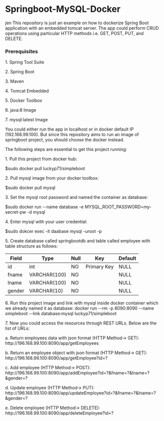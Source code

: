 # Springboot-MySQL-Docker
jen
This repository is just an example on how to dockerize Spring Boot application with an embedded tomcat server. The app could perform CRUD operations using particular HTTP methods i.e. GET, POST, PUT, and DELETE.

<h3>Prerequisites</h3>
<p>1. Spring Tool Suite </p>
<p>2. Spring Boot</p>
<p>3. Maven</p>
<p>4. Tomcat Embedded</p>
<p>5. Docker Toolbox</p>
<p>6. java:8 Image</p>
<p>7. mysql:latest Image</p>

<p>You could either run the app in localhost or in docker default IP (192.168.99.100).
But since this repository aims to run an image of springboot project, you should choose the docker instead.
</p>
<p>
The following steps are essential to get this project running:
</p>
<p>1. Pull this project from docker hub:</p>
<p>$sudo docker pull luckyp71/simpleboot</p>

<p>2. Pull mysql image from your docker toolbox:</p> 
<p>$sudo docker pull mysql</p>

<p>3. Set the mysql root password and named the container as database:</p>
<p>$sudo docker run --name database -e MYSQL_ROOT_PASSWORD=my-secret-pw -d mysql</p>

<p>4. Enter mysql with your user credential:</p>
<p>$sudo dokcer exec -it daabase mysql -uroot -p</p>

<p>5. Create database called springbootdb and table called employee with table structure as follows:</p>

<table>
  <thead>
  <tr>
  <th>Field</th>
  <th>Type</th>
  <th>Null</th>
  <th>Key</th>
  <th>Default</th>
  </tr>
  </thead>
  
  <tbody>
  <tr>
  <td>id</td>
  <td>int</td>
  <td>NO</td>
  <td>Primary Key</td>
  <td>NULL</td>
  </tr>
  <tr>
  <td>fname</td>
  <td>VARCHAR(100)</td>
  <td>NO</td>
  <td></td>
  <td>NULL</td>
  </tr>
  <tr>
  <td>lname</td>
  <td>VARCHAR(100)</td>
  <td>NO</td>
  <td></td>
  <td>NULL</td>
  </tr>
  <tr>
  <td>gender</td>
  <td>VARCHAR(10)</td>
  <td>NO</td>
  <td></td>
  <td>NULL</td>
  </tr>
  <tr>
  </tbody>
  </table>
  
  <p>
6. Run this project image and link with mysql inside docker container which we already named it as database:
docker run --rm -p 8090:8090 --name simpleboot --link database:mysql luckyp71/simpleboot
</p>
<p>
7. Now you could access the resources through REST URLs. Below are the list of URLs:</p>
<p> a. Return employees data with json format (HTTP Method-> GET): http://196.168.99.100:8090/app/getEmployees</p> 
<p> b. Return an employee object with json format (HTTP Method-> GET): http://196.168.99.100:8090/app/getEmployee?id=?</p>
<p> c. Add employee (HTTP Method-> POST): http://196.168.99.100:8090/app/addEmployee?id=?&fname=?&lname=?&gender=?</p>
<p> d. Update employee (HTTP Method-> PUT): http://196.168.99.100:8090/app/updateEmployee?id=?&fname=?&lname=?&gender=?</p>
<p> e. Delete employee (HTTP Method-> DELETE): http://196.168.99.100:8090/app/deleteEmployee?id=?</p>
